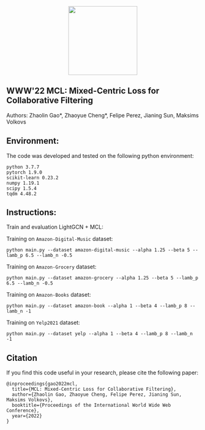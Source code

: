 <p align="center">
<a href="https://layer6.ai/"><img src="https://github.com/layer6ai-labs/DropoutNet/blob/master/logs/logobox.jpg" width="180"></a>
</p>

## WWW'22 MCL: Mixed-Centric Loss for Collaborative Filtering 

Authors: Zhaolin Gao*, Zhaoyue Cheng*, Felipe Perez, Jianing Sun, Maksims Volkovs


<a name="Environment"/>

## Environment:

The code was developed and tested on the following python environment:
```
python 3.7.7
pytorch 1.9.0
scikit-learn 0.23.2
numpy 1.19.1
scipy 1.5.4
tqdm 4.48.2
```
<a name="instructions"/>

## Instructions:

Train and evaluation LightGCN + MCL:

Training on `Amazon-Digital-Music` dataset:
```
python main.py --dataset amazon-digital-music --alpha 1.25 --beta 5 --lamb_p 6.5 --lamb_n -0.5
```

Training on `Amazon-Grocery` dataset:
```
python main.py --dataset amazon-grocery --alpha 1.25 --beta 5 --lamb_p 6.5 --lamb_n -0.5
```

Training on `Amazon-Books` dataset:
```
python main.py --dataset amazon-book --alpha 1 --beta 4 --lamb_p 8 --lamb_n -1
```

Training on `Yelp2021` dataset:
```
python main.py --dataset yelp --alpha 1 --beta 4 --lamb_p 8 --lamb_n -1
```

<a name="citation"/>

## Citation

If you find this code useful in your research, please cite the following paper:

    @inproceedings{gao2022mcl,
      title={MCL: Mixed-Centric Loss for Collaborative Filtering},
      author={Zhaolin Gao, Zhaoyue Cheng, Felipe Perez, Jianing Sun, Maksims Volkovs},
      booktitle={Proceedings of the International World Wide Web Conference},
      year={2022}
    }


